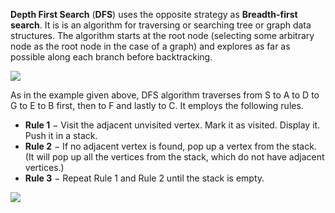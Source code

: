 <!--title={Depth First Search}-->

<!--concepts{Depth First Search}-->

<!--badges={Algorithmns:10}-->

**Depth First Search** (**DFS**) uses the opposite strategy as **Breadth-first search**. It is is an algorithm for traversing or searching tree or graph data structures. The algorithm starts at the root node (selecting some arbitrary node as the root node in the case of a graph) and explores as far as possible along each branch before backtracking.

![](https://i.imgur.com/Mty3gRG.jpg)

As in the example given above, DFS algorithm traverses from S to A to D to G to E to B first, then to F and lastly to C. It employs the following rules.

- **Rule 1** − Visit the adjacent unvisited vertex. Mark it as visited. Display it. Push it in a stack.
- **Rule 2** − If no adjacent vertex is found, pop up a vertex from the stack. (It will pop up all the vertices from the stack, which do not have adjacent vertices.)
- **Rule 3** − Repeat Rule 1 and Rule 2 until the stack is empty.

![](https://i.imgur.com/bf5i7Gz.png)